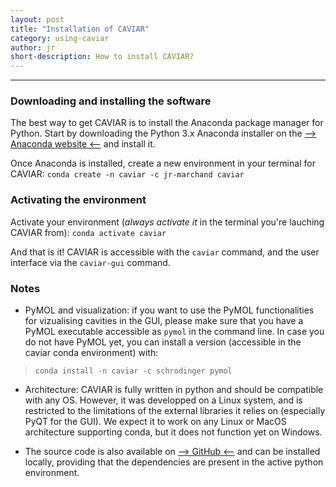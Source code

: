 ```yaml
---
layout: post
title: "Installation of CAVIAR"
category: using-caviar
author: jr
short-description: How to install CAVIAR?
---
```


-----

### Downloading and installing the software  
The best way to get CAVIAR is to install the Anaconda package manager for Python.
Start by downloading the Python 3.x Anaconda installer on the [--> Anaconda website <--](https://www.anaconda.com/distribution/) and install it.

Once Anaconda is installed, create a new environment in your terminal for CAVIAR:
```conda create -n caviar -c jr-marchand caviar ```

### Activating the environment  
Activate your environment (*always activate it* in the terminal you're lauching CAVIAR from):
```conda activate caviar ```

And that is it! CAVIAR is accessible with the ```caviar``` command, and the user interface via the ```caviar-gui``` command.

### Notes  

- PyMOL and visualization: if you want to use the PyMOL functionalities for vizualising cavities in the GUI, please make sure that you have a PyMOL executable accessible as ```pymol``` in the command line.
In case you do not have PyMOL yet, you can install a version (accessible in the caviar conda environment) with:
> ```conda install -n caviar -c schrodinger pymol```  


- Architecture: CAVIAR is fully written in python and should be compatible with any OS. However, it was developped on a Linux system, and is restricted to the limitations of the external libraries it relies on (especially PyQT for the GUI). We expect it to work on any Linux or MacOS architecture supporting conda, but it does not function yet on Windows.

- The source code is also available on [--> GitHub <--](https://github.com/jr-marchand/CAVIAR) and can be installed locally, providing that the dependencies are present in the active python environment.